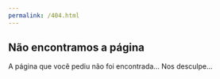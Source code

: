 ```yaml
---
permalink: /404.html
---
```

## Não encontramos a página

A página que você pediu não foi encontrada... Nos desculpe...
